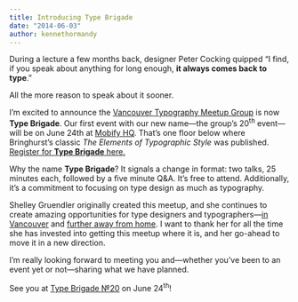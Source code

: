 ```yaml
---
title: Introducing Type Brigade
date: "2014-06-03"
author: kennethormandy
---
```


During a lecture a few months back, designer Peter Cocking quipped “I find, if you speak about anything for long enough, **it always comes back to type**.”

All the more reason to speak about it sooner.

I’m excited to announce the [Vancouver Typography Meetup Group](http://meetup.com/vancouver-typography-meetup-group) is now **Type Brigade**. Our first event with our new name—the group’s 20<sup>th</sup> event—will be on June 24th at [Mobify HQ](https://www.google.com/maps/place/948+Homer+St/@49.2780571,-123.119061,17z). That’s one floor below where Bringhurst’s classic _The Elements of Typographic Style_ was published. [Register for **Type Brigade** here.](http://www.meetup.com/typebrigade/events/186884552/)

Why the name **Type Brigade**? It signals a change in format: two talks, 25 minutes each, followed by a five minute Q&A. It’s free to attend. Additionally, it’s a commitment to focusing on type design as much as typography.

Shelley Gruendler originally created this meetup, and she continues to create amazing opportunities for type designers and typographers—[in Vancouver](http://www.typecamp.org/camps/vancouver-pointed-pen) and [further away from home](http://www.typecamp.org/incredible-india-2014). I want to thank her for all the time she has invested into getting this meetup where it is, and her go-ahead to move it in a new direction.

I’m really looking forward to meeting you and—whether you’ve been to an event yet or not—sharing what we have planned.

See you at [Type Brigade №20](http://www.meetup.com/typebrigade/events/186884552/) on June 24<sup>th</sup>!
